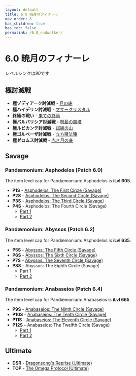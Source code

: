 ```yaml
---
layout: default
title: 6.0 暁月のフィナーレ
nav_order: 6
has_children: true
has_toc: false
permalink: /6.0_endwalker/
---
```


# 6.0 暁月のフィナーレ

レベルシンクは*90*です

## 極討滅戦

- **極ゾディアーク討滅戦** - [月の底](zodiark/README.md)
- **極ハイデリン討滅戦** - [マザークリスタル](hydaelyn/README.md)
- **終極の戦い** - [果ての終焉](endsinger/README.md)
- **極バルバリシア討滅戦** - [呪髪の風塔](barbariccia/README.md)
- **極ルビカンテ討滅戦** - [試練の山](rubicante/README.md)
- **極ゴルベーザ討滅戦** - [立方魔法陣](golbez/README.md)
- **極ゼロムス討滅戦** - [赤き月の底](zeromus/README.md)


## Savage

### Pandæmonium: Asphodelos (Patch 6.0)

The item level cap for Pandæmonium: Asphodelos is **iLvl 605**.

- **P1S** - [Asphodelos: The First Circle (Savage)](savage_raids/p1s/README.md)
- **P2S** - [Asphodelos: The Second Circle (Savage)](savage_raids/p2s/README.md)
- **P3S** - [Asphodelos: The Third Circle (Savage)](savage_raids/p3s/README.md)
- **P4S** - Asphodelos: The Fourth Circle (Savage)
	- [Part 1](savage_raids/p4s_1/README.md)
	- [Part 2](savage_raids/p4s_2/README.md)

### Pandæmonium: Abyssos (Patch 6.2)

The item level cap for Pandæmonium: Asphodelos is **iLvl 635**.

- **P5S** - [Abyssos: The Fifth Circle (Savage)](savage_raids/p5s/README.md)
- **P6S** - [Abyssos: The Sixth Circle (Savage)](savage_raids/p6s/README.md)
- **P7S** - [Abyssos: The Seventh Circle (Savage)](savage_raids/p7s/README.md)
- **P8S** - Abyssos: The Eighth Circle (Savage)
	- [Part 1](savage_raids/p8s_1/README.md)
	- [Part 2](savage_raids/p8s_2/README.md)

### Pandæmonium: Anabaseios (Patch 6.4)

The item level cap for Pandæmonium: Anabaseios is **iLvl 665**.

- **P9S** - [Anabaseios: The Ninth Circle (Savage)](savage_raids/p9s/README.md)
- **P10S** - [Anabaseios: The Tenth Circle (Savage)](savage_raids/p10s/README.md)
- **P11S** - [Anabaseios: The Eleventh Circle (Savage)](savage_raids/p11s/README.md)
- **P12S** - Anabaseios: The Twelfth Circle (Savage)
	- [Part 1](savage_raids/p12s_1/README.md)
	- [Part 2](savage_raids/p12s_2/README.md)

## Ultimate

- **DSR** - [Dragonsong's Reprise (Ultimate)](../ultimates/dsr/index.en.md)
- **TOP** - [The Omega Protocol (Ultimate)](../ultimates/top/index.en.md)
